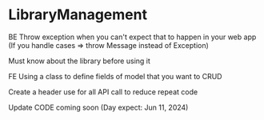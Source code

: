 # LibraryManagement


BE
Throw exception when you can't expect that to happen in your web app (If you handle cases => throw Message instead of Exception)

Must know about the library before using it

FE
Using a class to define fields of model that you want to CRUD

Create a header use for all API call to reduce repeat code 


Update CODE coming soon (Day expect: Jun 11, 2024)

 
